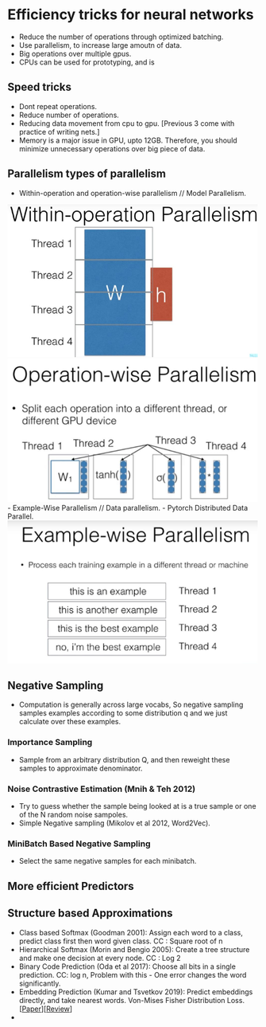 # Efficiency tricks for neural networks
- Reduce the number of operations through optimized batching. 
- Use parallelism, to increase large amoutn of data. 
- Big operations over multiple gpus. 
- CPUs can be used for prototyping, and is 

## Speed tricks
- Dont repeat operations.
- Reduce number of operations. 
- Reducing data movement from cpu to gpu. [Previous 3 come with practice of writing nets.]
- Memory is a major issue in GPU, upto 12GB. Therefore, you should minimize unnecessary operations over big piece of data. 

## Parallelism types of parallelism 
- Within-operation and operation-wise parallelism // Model Parallelism.
<img src="./images/Lecture5/WO.jpg">
<img src="./images/Lecture5/OS.jpg"> 
- Example-Wise Parallelism // Data parallelism.
    - Pytorch Distributed Data Parallel.
<img src="./images/Lecture5/EW.jpg"> 

## Negative Sampling
- Computation is generally across large vocabs, So negative sampling samples examples according to some distribution q and we just calculate over these examples. 
### Importance Sampling
- Sample from an arbitrary distribution Q, and then reweight these samples to approximate denominator. 
### Noise Contrastive Estimation (Mnih & Teh 2012)
- Try to guess whether the sample being looked at is a true sample or one of the N random noise sampoles. 
- Simple Negative sampling (Mikolov et al 2012, Word2Vec). 
### MiniBatch Based Negative Sampling
- Select the same negative samples for each minibatch. 


## More efficient Predictors
## Structure based Approximations 
- Class based Softmax (Goodman 2001): Assign each word to a class, predict class first then word given class. CC : Square root of n
- Hierarchical Softmax (Morin and Bengio 2005):  Create a tree structure and make one decision at every node. CC : Log 2
- Binary Code Prediction (Oda et al 2017): Choose all bits in a single prediction. CC: log n, Problem with this - One error changes the word significantly. 
- Embedding Prediction (Kumar and Tsvetkov 2019): Predict embeddings directly, and take nearest words. Von-Mises Fisher Distribution Loss. [[Paper](https://arxiv.org/pdf/1812.04616.pdf)][[Review](https://github.com/Shashi456/Papers/blob/master/Review/VonMisesLoss.md)]
-   
